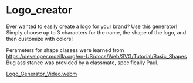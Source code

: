# Logo_creator
Ever wanted to easily create a logo for your brand? Use this generator! Simply choose up to 3 characters for the name, the shape of the logo, and then customize with colors!

Perameters for shape classes were learned from https://developer.mozilla.org/en-US/docs/Web/SVG/Tutorial/Basic_Shapes
Bug assistance was provided by a classmate, specifically Paul.

[Logo_Generator_Video.webm](https://github.com/james661/Logo_creator/assets/131474339/08cc26de-8dc0-4460-b150-e2b2247908b8)

